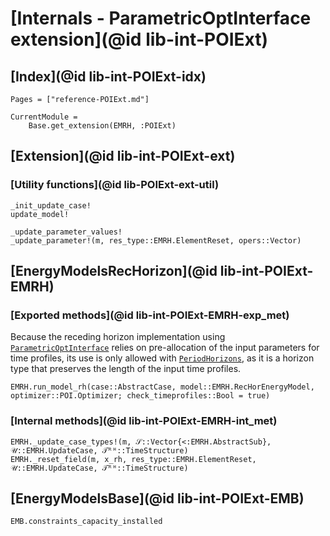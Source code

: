 # [Internals - ParametricOptInterface extension](@id lib-int-POIExt)

## [Index](@id lib-int-POIExt-idx)

```@index
Pages = ["reference-POIExt.md"]
```

```@meta
CurrentModule =
    Base.get_extension(EMRH, :POIExt)
```

## [Extension](@id lib-int-POIExt-ext)

### [Utility functions](@id lib-POIExt-ext-util)

```@docs
_init_update_case!
update_model!
```

```@docs
_update_parameter_values!
_update_parameter!(m, res_type::EMRH.ElementReset, opers::Vector)
```

## [EnergyModelsRecHorizon](@id lib-int-POIExt-EMRH)

### [Exported methods](@id lib-int-POIExt-EMRH-exp_met)

Because the receding horizon implementation using [`ParametricOptInterface`](https://jump.dev/ParametricOptInterface.jl/dev/) relies on pre-allocation of the input parameters for time profiles, its use is only allowed with [`PeriodHorizons`](@ref), as it is a horizon type that preserves the length of the input time profiles.

```@docs
EMRH.run_model_rh(case::AbstractCase, model::EMRH.RecHorEnergyModel, optimizer::POI.Optimizer; check_timeprofiles::Bool = true)
```

### [Internal methods](@id lib-int-POIExt-EMRH-int_met)

```@docs
EMRH._update_case_types!(m, 𝒮::Vector{<:EMRH.AbstractSub}, 𝒰::EMRH.UpdateCase, 𝒯ᴿᴴ::TimeStructure)
EMRH._reset_field(m, x_rh, res_type::EMRH.ElementReset, 𝒰::EMRH.UpdateCase, 𝒯ᴿᴴ::TimeStructure)
```

## [EnergyModelsBase](@id lib-int-POIExt-EMB)

```@docs
EMB.constraints_capacity_installed
```
